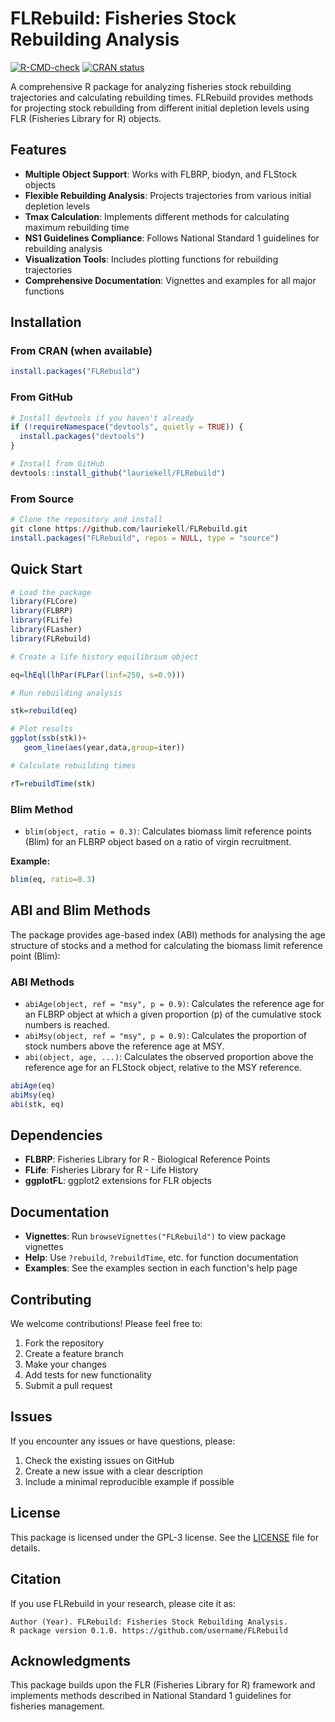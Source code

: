 # FLRebuild: Fisheries Stock Rebuilding Analysis

[![R-CMD-check](https://github.com/username/FLRebuild/workflows/R-CMD-check/badge.svg)](https://github.com/username/FLRebuild/actions)
[![CRAN status](https://www.r-pkg.org/badges/version/FLRebuild)](https://CRAN.R-project.org/package=FLRebuild)

A comprehensive R package for analyzing fisheries stock rebuilding trajectories and calculating rebuilding times. FLRebuild provides methods for projecting stock rebuilding from different initial depletion levels using FLR (Fisheries Library for R) objects.

## Features

- **Multiple Object Support**: Works with FLBRP, biodyn, and FLStock objects
- **Flexible Rebuilding Analysis**: Projects trajectories from various initial depletion levels
- **Tmax Calculation**: Implements different methods for calculating maximum rebuilding time
- **NS1 Guidelines Compliance**: Follows National Standard 1 guidelines for rebuilding analysis
- **Visualization Tools**: Includes plotting functions for rebuilding trajectories
- **Comprehensive Documentation**: Vignettes and examples for all major functions

## Installation

### From CRAN (when available)
```r
install.packages("FLRebuild")
```

### From GitHub
```r
# Install devtools if you haven't already
if (!requireNamespace("devtools", quietly = TRUE)) {
  install.packages("devtools")
}

# Install from GitHub
devtools::install_github("lauriekell/FLRebuild")
```

### From Source
```r
# Clone the repository and install
git clone https://github.com/lauriekell/FLRebuild.git
install.packages("FLRebuild", repos = NULL, type = "source")
```

## Quick Start

```r
# Load the package
library(FLCore)
library(FLBRP)
library(FLife)
library(FLasher)
library(FLRebuild)
```

```r
# Create a life history equilibrium object

eq=lhEql(lhPar(FLPar(linf=250, s=0.9)))
```

```r
# Run rebuilding analysis

stk=rebuild(eq)
```

```r
# Plot results
ggplot(ssb(stk))+
   geom_line(aes(year,data,group=iter))
```

```r
# Calculate rebuilding times

rT=rebuildTime(stk)
```


### Blim Method

- `blim(object, ratio = 0.3)`: Calculates biomass limit reference points (Blim) for an FLBRP object based on a ratio of virgin recruitment.

**Example:**
```r
blim(eq, ratio=0.3)
```

## ABI and Blim Methods

The package provides age-based index (ABI) methods for analysing the age structure of stocks and a method for calculating the biomass limit reference point (Blim):

### ABI Methods

- `abiAge(object, ref = "msy", p = 0.9)`: Calculates the reference age for an FLBRP object at which a given proportion (p) of the cumulative stock numbers is reached.
- `abiMsy(object, ref = "msy", p = 0.9)`: Calculates the proportion of stock numbers above the reference age at MSY.
- `abi(object, age, ...)`: Calculates the observed proportion above the reference age for an FLStock object, relative to the MSY reference.


```r
abiAge(eq)
abiMsy(eq)
abi(stk, eq)
```


## Dependencies

- **FLBRP**: Fisheries Library for R - Biological Reference Points
- **FLife**: Fisheries Library for R - Life History
- **ggplotFL**: ggplot2 extensions for FLR objects


## Documentation

- **Vignettes**: Run `browseVignettes("FLRebuild")` to view package vignettes
- **Help**: Use `?rebuild`, `?rebuildTime`, etc. for function documentation
- **Examples**: See the examples section in each function's help page

## Contributing

We welcome contributions! Please feel free to:

1. Fork the repository
2. Create a feature branch
3. Make your changes
4. Add tests for new functionality
5. Submit a pull request

## Issues

If you encounter any issues or have questions, please:

1. Check the existing issues on GitHub
2. Create a new issue with a clear description
3. Include a minimal reproducible example if possible

## License

This package is licensed under the GPL-3 license. See the [LICENSE](LICENSE) file for details.

## Citation

If you use FLRebuild in your research, please cite it as:

```
Author (Year). FLRebuild: Fisheries Stock Rebuilding Analysis. 
R package version 0.1.0. https://github.com/username/FLRebuild
```

## Acknowledgments

This package builds upon the FLR (Fisheries Library for R) framework and implements methods described in National Standard 1 guidelines for fisheries management. 
